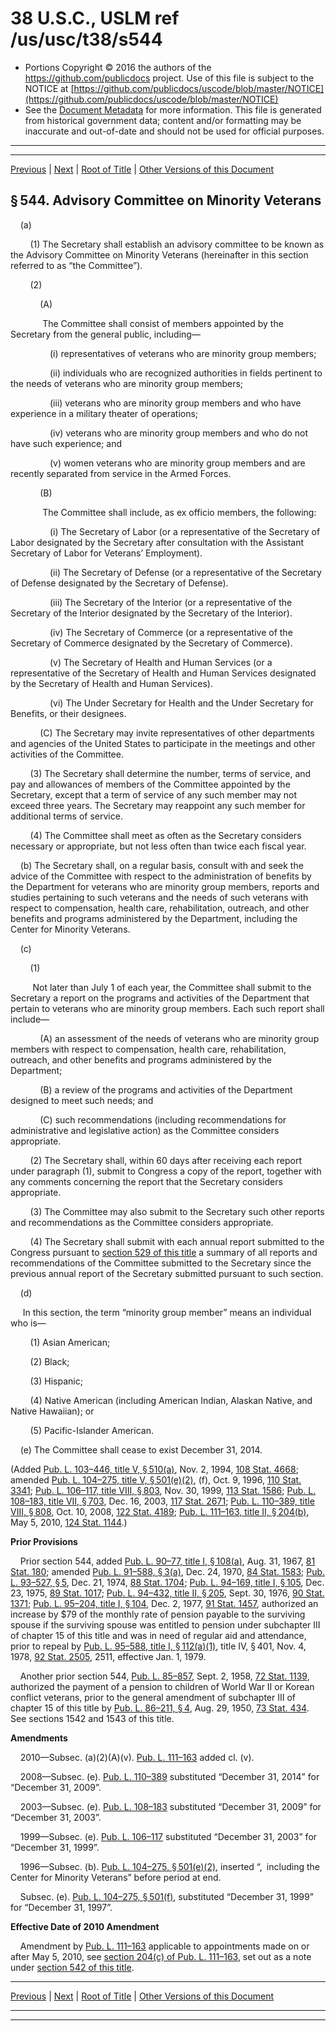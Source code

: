 ---
---

# 38 U.S.C., USLM ref /us/usc/t38/s544

* Portions Copyright © 2016 the authors of the https://github.com/publicdocs project.
  Use of this file is subject to the NOTICE at [https://github.com/publicdocs/uscode/blob/master/NOTICE](https://github.com/publicdocs/uscode/blob/master/NOTICE)
* See the [Document Metadata](././../../../../../..//README.md) for more information.
  This file is generated from historical government data; content and/or formatting may be inaccurate and out-of-date and should not be used for official purposes.

----------
----------

[Previous](./../../../../../..//us/usc/t38/ptI/ch5/schIII/m__us_usc_t38_s543.md) | [Next](./../../../../../..//us/usc/t38/ptI/ch5/schIII/m__us_usc_t38_s545.md) | [Root of Title](./../../../../../../) | [Other Versions of this Document](https://publicdocs.github.io/go/links?ns=uslm&ref=%2Fus%2Fusc%2Ft38%2Fs544)

## § 544. Advisory Committee on Minority Veterans

    (a)

        (1) The Secretary shall establish an advisory committee to be known as the Advisory Committee on Minority Veterans (hereinafter in this section referred to as “the Committee”).

        (2)

            (A)

             The Committee shall consist of members appointed by the Secretary from the general public, including—

                (i) representatives of veterans who are minority group members;

                (ii) individuals who are recognized authorities in fields pertinent to the needs of veterans who are minority group members;

                (iii) veterans who are minority group members and who have experience in a military theater of operations;

                (iv) veterans who are minority group members and who do not have such experience; and

                (v) women veterans who are minority group members and are recently separated from service in the Armed Forces.

            (B)

             The Committee shall include, as ex officio members, the following:

                (i) The Secretary of Labor (or a representative of the Secretary of Labor designated by the Secretary after consultation with the Assistant Secretary of Labor for Veterans’ Employment).

                (ii) The Secretary of Defense (or a representative of the Secretary of Defense designated by the Secretary of Defense).

                (iii) The Secretary of the Interior (or a representative of the Secretary of the Interior designated by the Secretary of the Interior).

                (iv) The Secretary of Commerce (or a representative of the Secretary of Commerce designated by the Secretary of Commerce).

                (v) The Secretary of Health and Human Services (or a representative of the Secretary of Health and Human Services designated by the Secretary of Health and Human Services).

                (vi) The Under Secretary for Health and the Under Secretary for Benefits, or their designees.

            (C) The Secretary may invite representatives of other departments and agencies of the United States to participate in the meetings and other activities of the Committee.

        (3) The Secretary shall determine the number, terms of service, and pay and allowances of members of the Committee appointed by the Secretary, except that a term of service of any such member may not exceed three years. The Secretary may reappoint any such member for additional terms of service.

        (4) The Committee shall meet as often as the Secretary considers necessary or appropriate, but not less often than twice each fiscal year.

    (b) The Secretary shall, on a regular basis, consult with and seek the advice of the Committee with respect to the administration of benefits by the Department for veterans who are minority group members, reports and studies pertaining to such veterans and the needs of such veterans with respect to compensation, health care, rehabilitation, outreach, and other benefits and programs administered by the Department, including the Center for Minority Veterans.

    (c)

        (1)

         Not later than July 1 of each year, the Committee shall submit to the Secretary a report on the programs and activities of the Department that pertain to veterans who are minority group members. Each such report shall include—

            (A) an assessment of the needs of veterans who are minority group members with respect to compensation, health care, rehabilitation, outreach, and other benefits and programs administered by the Department;

            (B) a review of the programs and activities of the Department designed to meet such needs; and

            (C) such recommendations (including recommendations for administrative and legislative action) as the Committee considers appropriate.

        (2) The Secretary shall, within 60 days after receiving each report under paragraph (1), submit to Congress a copy of the report, together with any comments concerning the report that the Secretary considers appropriate.

        (3) The Committee may also submit to the Secretary such other reports and recommendations as the Committee considers appropriate.

        (4) The Secretary shall submit with each annual report submitted to the Congress pursuant to [section 529 of this title][/us/usc/t38/s529] a summary of all reports and recommendations of the Committee submitted to the Secretary since the previous annual report of the Secretary submitted pursuant to such section.

    (d)

     In this section, the term “minority group member” means an individual who is—

        (1) Asian American;

        (2) Black;

        (3) Hispanic;

        (4) Native American (including American Indian, Alaskan Native, and Native Hawaiian); or

        (5) Pacific-Islander American.

    (e) The Committee shall cease to exist December 31, 2014.

(Added [Pub. L. 103–446, title V, § 510(a)][/us/pl/103/446/s510/a], Nov. 2, 1994, [108 Stat. 4668][/us/stat/108/4668]; amended [Pub. L. 104–275, title V, § 501(e)(2)][/us/pl/104/275/s501/e/2], (f), Oct. 9, 1996, [110 Stat. 3341][/us/stat/110/3341]; [Pub. L. 106–117, title VIII, § 803][/us/pl/106/117/s803], Nov. 30, 1999, [113 Stat. 1586][/us/stat/113/1586]; [Pub. L. 108–183, title VII, § 703][/us/pl/108/183/s703], Dec. 16, 2003, [117 Stat. 2671][/us/stat/117/2671]; [Pub. L. 110–389, title VIII, § 808][/us/pl/110/389/s808], Oct. 10, 2008, [122 Stat. 4189][/us/stat/122/4189]; [Pub. L. 111–163, title II, § 204(b)][/us/pl/111/163/s204/b], May 5, 2010, [124 Stat. 1144][/us/stat/124/1144].)

 __Prior Provisions__ 

    Prior section 544, added [Pub. L. 90–77, title I, § 108(a)][/us/pl/90/77/s108/a], Aug. 31, 1967, [81 Stat. 180][/us/stat/81/180]; amended [Pub. L. 91–588, § 3(a)][/us/pl/91/588/s3/a], Dec. 24, 1970, [84 Stat. 1583][/us/stat/84/1583]; [Pub. L. 93–527, § 5][/us/pl/93/527/s5], Dec. 21, 1974, [88 Stat. 1704][/us/stat/88/1704]; [Pub. L. 94–169, title I, § 105][/us/pl/94/169/s105], Dec. 23, 1975, [89 Stat. 1017][/us/stat/89/1017]; [Pub. L. 94–432, title II, § 205][/us/pl/94/432/s205], Sept. 30, 1976, [90 Stat. 1371][/us/stat/90/1371]; [Pub. L. 95–204, title I, § 104][/us/pl/95/204/s104], Dec. 2, 1977, [91 Stat. 1457][/us/stat/91/1457], authorized an increase by $79 of the monthly rate of pension payable to the surviving spouse if the surviving spouse was entitled to pension under subchapter III of chapter 15 of this title and was in need of regular aid and attendance, prior to repeal by [Pub. L. 95–588, title I, § 112(a)(1)][/us/pl/95/588/s112/a/1], title IV, § 401, Nov. 4, 1978, [92 Stat. 2505][/us/stat/92/2505], 2511, effective Jan. 1, 1979.

    Another prior section 544, [Pub. L. 85–857][/us/pl/85/857], Sept. 2, 1958, [72 Stat. 1139][/us/stat/72/1139], authorized the payment of a pension to children of World War II or Korean conflict veterans, prior to the general amendment of subchapter III of chapter 15 of this title by [Pub. L. 86–211, § 4][/us/pl/86/211/s4], Aug. 29, 1950, [73 Stat. 434][/us/stat/73/434]. See sections 1542 and 1543 of this title.

 __Amendments__ 

    2010—Subsec. (a)(2)(A)(v). [Pub. L. 111–163][/us/pl/111/163] added cl. (v).

    2008—Subsec. (e). [Pub. L. 110–389][/us/pl/110/389] substituted “December 31, 2014” for “December 31, 2009”.

    2003—Subsec. (e). [Pub. L. 108–183][/us/pl/108/183] substituted “December 31, 2009” for “December 31, 2003”.

    1999—Subsec. (e). [Pub. L. 106–117][/us/pl/106/117] substituted “December 31, 2003” for “December 31, 1999”.

    1996—Subsec. (b). [Pub. L. 104–275, § 501(e)(2)][/us/pl/104/275/s501/e/2], inserted “, including the Center for Minority Veterans” before period at end.

    Subsec. (e). [Pub. L. 104–275, § 501(f)][/us/pl/104/275/s501/f], substituted “December 31, 1999” for “December 31, 1997”.

 __Effective Date of 2010 Amendment__ 

    Amendment by [Pub. L. 111–163][/us/pl/111/163] applicable to appointments made on or after May 5, 2010, see [section 204(c) of Pub. L. 111–163][/us/pl/111/163/s204/c], set out as a note under [section 542 of this title][/us/usc/t38/s542].

----------

[Previous](./../../../../../..//us/usc/t38/ptI/ch5/schIII/m__us_usc_t38_s543.md) | [Next](./../../../../../..//us/usc/t38/ptI/ch5/schIII/m__us_usc_t38_s545.md) | [Root of Title](./../../../../../../) | [Other Versions of this Document](https://publicdocs.github.io/go/links?ns=uslm&ref=%2Fus%2Fusc%2Ft38%2Fs544)

----------
----------

[/us/usc/t38/s529]: https://publicdocs.github.io/go/links?ns=uslm&ref=%2Fus%2Fusc%2Ft38%2Fs529
[/us/pl/103/446/s510/a]: https://publicdocs.github.io/go/links?ns=uslm&ref=%2Fus%2Fpl%2F103%2F446%2Fs510%2Fa
[/us/stat/108/4668]: https://publicdocs.github.io/go/links?ns=uslm&ref=%2Fus%2Fstat%2F108%2F4668
[/us/pl/104/275/s501/e/2]: https://publicdocs.github.io/go/links?ns=uslm&ref=%2Fus%2Fpl%2F104%2F275%2Fs501%2Fe%2F2
[/us/stat/110/3341]: https://publicdocs.github.io/go/links?ns=uslm&ref=%2Fus%2Fstat%2F110%2F3341
[/us/pl/106/117/s803]: https://publicdocs.github.io/go/links?ns=uslm&ref=%2Fus%2Fpl%2F106%2F117%2Fs803
[/us/stat/113/1586]: https://publicdocs.github.io/go/links?ns=uslm&ref=%2Fus%2Fstat%2F113%2F1586
[/us/pl/108/183/s703]: https://publicdocs.github.io/go/links?ns=uslm&ref=%2Fus%2Fpl%2F108%2F183%2Fs703
[/us/stat/117/2671]: https://publicdocs.github.io/go/links?ns=uslm&ref=%2Fus%2Fstat%2F117%2F2671
[/us/pl/110/389/s808]: https://publicdocs.github.io/go/links?ns=uslm&ref=%2Fus%2Fpl%2F110%2F389%2Fs808
[/us/stat/122/4189]: https://publicdocs.github.io/go/links?ns=uslm&ref=%2Fus%2Fstat%2F122%2F4189
[/us/pl/111/163/s204/b]: https://publicdocs.github.io/go/links?ns=uslm&ref=%2Fus%2Fpl%2F111%2F163%2Fs204%2Fb
[/us/stat/124/1144]: https://publicdocs.github.io/go/links?ns=uslm&ref=%2Fus%2Fstat%2F124%2F1144
[/us/pl/90/77/s108/a]: https://publicdocs.github.io/go/links?ns=uslm&ref=%2Fus%2Fpl%2F90%2F77%2Fs108%2Fa
[/us/stat/81/180]: https://publicdocs.github.io/go/links?ns=uslm&ref=%2Fus%2Fstat%2F81%2F180
[/us/pl/91/588/s3/a]: https://publicdocs.github.io/go/links?ns=uslm&ref=%2Fus%2Fpl%2F91%2F588%2Fs3%2Fa
[/us/stat/84/1583]: https://publicdocs.github.io/go/links?ns=uslm&ref=%2Fus%2Fstat%2F84%2F1583
[/us/pl/93/527/s5]: https://publicdocs.github.io/go/links?ns=uslm&ref=%2Fus%2Fpl%2F93%2F527%2Fs5
[/us/stat/88/1704]: https://publicdocs.github.io/go/links?ns=uslm&ref=%2Fus%2Fstat%2F88%2F1704
[/us/pl/94/169/s105]: https://publicdocs.github.io/go/links?ns=uslm&ref=%2Fus%2Fpl%2F94%2F169%2Fs105
[/us/stat/89/1017]: https://publicdocs.github.io/go/links?ns=uslm&ref=%2Fus%2Fstat%2F89%2F1017
[/us/pl/94/432/s205]: https://publicdocs.github.io/go/links?ns=uslm&ref=%2Fus%2Fpl%2F94%2F432%2Fs205
[/us/stat/90/1371]: https://publicdocs.github.io/go/links?ns=uslm&ref=%2Fus%2Fstat%2F90%2F1371
[/us/pl/95/204/s104]: https://publicdocs.github.io/go/links?ns=uslm&ref=%2Fus%2Fpl%2F95%2F204%2Fs104
[/us/stat/91/1457]: https://publicdocs.github.io/go/links?ns=uslm&ref=%2Fus%2Fstat%2F91%2F1457
[/us/pl/95/588/s112/a/1]: https://publicdocs.github.io/go/links?ns=uslm&ref=%2Fus%2Fpl%2F95%2F588%2Fs112%2Fa%2F1
[/us/stat/92/2505]: https://publicdocs.github.io/go/links?ns=uslm&ref=%2Fus%2Fstat%2F92%2F2505
[/us/pl/85/857]: https://publicdocs.github.io/go/links?ns=uslm&ref=%2Fus%2Fpl%2F85%2F857
[/us/stat/72/1139]: https://publicdocs.github.io/go/links?ns=uslm&ref=%2Fus%2Fstat%2F72%2F1139
[/us/pl/86/211/s4]: https://publicdocs.github.io/go/links?ns=uslm&ref=%2Fus%2Fpl%2F86%2F211%2Fs4
[/us/stat/73/434]: https://publicdocs.github.io/go/links?ns=uslm&ref=%2Fus%2Fstat%2F73%2F434
[/us/pl/111/163]: https://publicdocs.github.io/go/links?ns=uslm&ref=%2Fus%2Fpl%2F111%2F163
[/us/pl/110/389]: https://publicdocs.github.io/go/links?ns=uslm&ref=%2Fus%2Fpl%2F110%2F389
[/us/pl/108/183]: https://publicdocs.github.io/go/links?ns=uslm&ref=%2Fus%2Fpl%2F108%2F183
[/us/pl/106/117]: https://publicdocs.github.io/go/links?ns=uslm&ref=%2Fus%2Fpl%2F106%2F117
[/us/pl/104/275/s501/e/2]: https://publicdocs.github.io/go/links?ns=uslm&ref=%2Fus%2Fpl%2F104%2F275%2Fs501%2Fe%2F2
[/us/pl/104/275/s501/f]: https://publicdocs.github.io/go/links?ns=uslm&ref=%2Fus%2Fpl%2F104%2F275%2Fs501%2Ff
[/us/pl/111/163]: https://publicdocs.github.io/go/links?ns=uslm&ref=%2Fus%2Fpl%2F111%2F163
[/us/pl/111/163/s204/c]: https://publicdocs.github.io/go/links?ns=uslm&ref=%2Fus%2Fpl%2F111%2F163%2Fs204%2Fc
[/us/usc/t38/s542]: https://publicdocs.github.io/go/links?ns=uslm&ref=%2Fus%2Fusc%2Ft38%2Fs542


